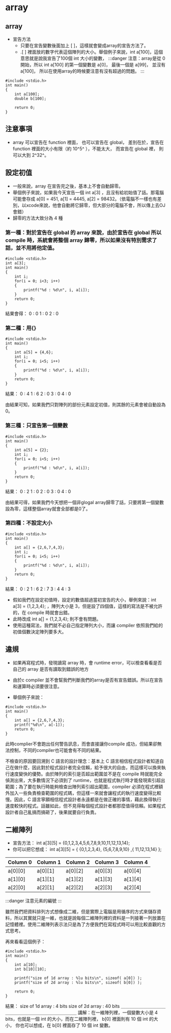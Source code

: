 # array
## array
- 宣告方法
    - 只要在宣告變數後面加上 [ ]，這樣就會變成array的宣告方法了。
    - .[ ] 裡面放的數字代表這個陣列的大小。舉個例子來說，int a[100]，這個意思就是說我宣告了100個 int 大小的變數，
:::danger
注意：array是從 0 開始，所以 int a[100] 的第一個變數是 a[0]， 最後一個是 a[99]， 並沒有 a[100]， 所以在使用array的時候要注意有沒有超過的問題。
:::

```clike=
#include <stdio.h>
int main()
{
    int a[100];
    double b[100];
    
    return 0;
}
```

## 注意事項
- array 可以宣告在 function 裡面， 也可以宣告在 global， 差別在於，宣告在 function 裡面的大小有限（約 10^5^ ），不能太大， 而宣告在 global 裡， 則可以大到 2^32^。
## 設定初值
- 一般來說，array 在宣告完之後，基本上不會自動歸零。
- 舉個例子來說，如果我今天宣告一個 int a[3] ，且沒有給初始值了話。那電腦可能會存成 a[0] = 451, a[1] = 4445, a[2] = 98432。（依電腦不一樣也有差別，以xcode來說，他會自動將它歸零，但大部分的電腦不會，所以傳上去OJ會錯）
- 歸零的方法大致分為 4 種
### 第一種：對於宣告在 global 的 array 來說，由於宣告在 global 所以 compile 時，系統會將整個 array 歸零，所以如果沒有特別需求了話，並不用將他定值。
```clike=
#include <stdio.h>
int a[3];
int main()
{
    int i;
    for(i = 0; i<3; i++)
    {
        printf("%d : %d\n", i, a[i]);
    }
    return 0;
}

```
結果會得：
0 : 0
1 : 0
2 : 0

### 第二種：用{}
```clike=
#include <stdio.h>
int main()
{
    int a[5] = {4,6};
    int i;
    for(i = 0; i<5; i++)
    {
        printf("%d : %d\n", i, a[i]);
    }
    return 0;
}

```
結果：
0 : 4
1 : 6
2 : 0
3 : 0
4 : 0

由結果可知，如果我們只對陣列的部份元素設定初值，則其餘的元素會被自動設為 0。


### 第三種：只宣告第一個變數
```clike=
#include <stdio.h>
int main()
{
    int a[5] = {2};
    int i;
    for(i = 0; i<5; i++)
    {
        printf("%d : %d\n", i, a[i]);
    }
    return 0;
}

```
結果：
0 : 2
1 : 0
2 : 0
3 : 0
4 : 0

由結果可得，如果我們今天想把一個非glogal array歸零了話，只要將第一個變數設為零，這樣整個array就會全部都是0了。

### 第四種：不設定大小
```clike=
#include <stdio.h>
int main()
{
    int a[] = {2,6,7,4,3};
    int i;
    for(i = 0; i<5; i++)
    {
        printf("%d : %d\n", i, a[i]);
    }
    return 0;
}

```
結果：
0 : 2
1 : 6
2 : 7
3 : 4
4 : 3


   - 假如我們在設定初值時，設定的數值超過當初宣告的大小，舉例來說：int a[3] = {1,2,3,4}; ，陣列大小是 3，但是設了四個值，這樣的寫法是不被允許的，在 compile 時就會出錯。
   - 此時改成 int a[] = {1,2,3,4}; 則不會有問題。
  - 使用這種寫法，我們就不必自己指定陣列大小，而讓 compiler 依照我們給的初值個數決定陣列要多大。


## 違規
- 如果再寫程式時，發現讀寫 array 時，會 runtime error，可以檢查看看是否自己的 array 是否有讀取到錯誤的地方


- 由於c compiler 並不會幫我們判斷我們的array是否有宣告錯誤。所以在宣告和運算時必須要很注意。


- 舉個例子來說：
```clike=
#include <stdio.h>
int main()
{
    int a[] = {2,6,7,4,3};
    printf("%d\n", a[-1]);
    return 0;
}
```
此時complier不會跑出任何警告訊息，而會直接讓你compile 成功，但結果卻無法控制，不同的compiler也可能會有不同的結果。

不檢查的原因要回溯到 C 語言的設計理念：基本上 C 語言相信程式設計者知道自己在做什麼，因此對於程式設計者完全信賴，給予很大的自由，而這樣可以換來執行速度變快的優勢。由於陣列的索引是否超出範圍並不是在 compile 時就能完全偵測出來，大多數情況下必須到了 runtime，也就是程式執行時才能發現索引超出範圍；為了要在執行時能夠檢查出陣列索引超出範圍，compiler 必須在程式裡額外加入一些負責檢查範圍的程式碼，但這樣一來就會讓程式的執行速度變得比較慢。因此，C 語言寧願相信程式設計者永遠都是在做正確的事情，藉此換得執行速度較快的程式。話雖如此，但不見得每個程式設計者都那麼值得信賴。如果程式設計者自己亂搞而搞砸了，後果就要自行負責。

## 二維陣列
- 宣告方法：
    int a[3][5] = {0,1,2,3,4,5,6,7,8,9,10,11,12,13,14};
- 你可以把它想成：
    int a[3][5] = {  {0,1,2,3,4}, {5,6,7,8,9,10} ,{ 11,12,13,14} };
    


| Column 0 | Column 1 | Column 2 |Column 3  | Column 4 
| -------- | -------- | -------- | -------- | -------- 
| a[0][0]  | a[0][1]  | a[0][2]  | a[0][3]  | a[0][4] 
| a[1][0]  | a[1][1]  | a[1][2]  | a[1][3]  | a[1][4] 
| a[2][0]  | a[2][1]  | a[2][2]  | a[2][3]  | a[2][4] 

:::danger
注意元素的編號
:::

雖然我們把資料排列方式想像成二維，但是實際上電腦是用循序的方式來儲存資料，所以其實就只是一維，也就是說每個二維陣列裡的資料是一列接著一列放置在記憶體裡。使用二維陣列表示法只是為了方便我們在寫程式時可以用比較直觀的方式思考。

再來看看這個例子：

```clike=
#include <stdio.h>
int main()
{
    int a[10];
    int b[10][10];
    
    printf("size of 1d array : %lu bits\n", sizeof( a[0]) );
    printf("size of 2d array : %lu bits\n", sizeof( b[0]) );
    
    return 0;
}

```

結果：
size of 1d array : 4 bits
size of 2d array : 40 bits
＿＿＿＿＿＿＿＿＿＿＿＿＿＿＿＿＿＿＿＿＿＿＿＿＿＿
講解：在一維陣列裡，一個變數大小是 4 bits，也就是一個 int 的大小，而在二維陣列裡， b[0] 裡面則有 10 個 int 的大小， 你也可以想成，在 b[0] 裡面存了 10 個 int 變數。

